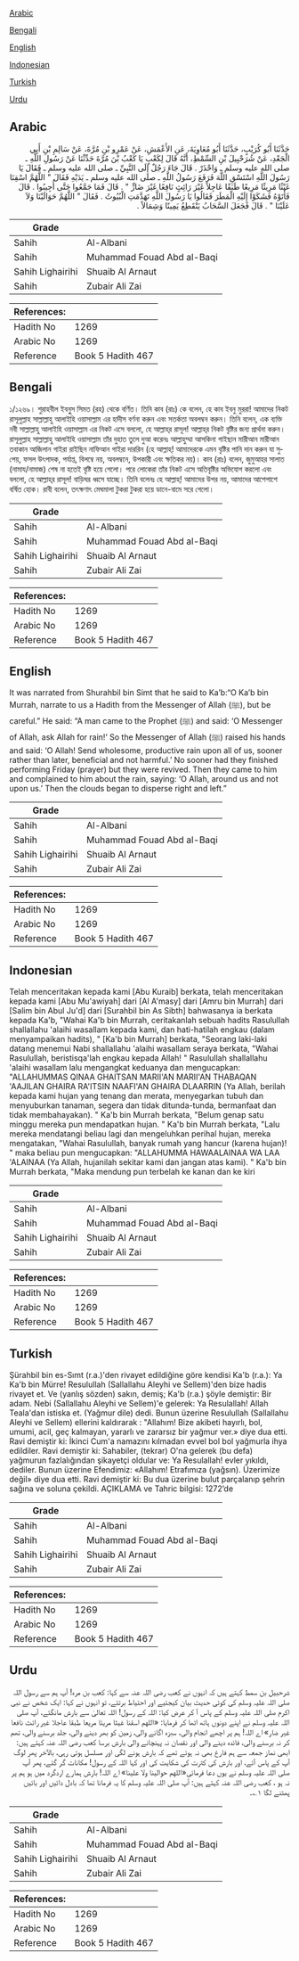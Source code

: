 [Arabic](#arabic)

[Bengali](#bengali)

[English](#english)

[Indonesian](#indonesian)

[Turkish](#turkish)

[Urdu](#urdu)

## Arabic


<div dir="rtl" lang="ar" style={{fontSize:'larger',backgroundColor:'#f8f9fa',padding:20}}>
حَدَّثَنَا أَبُو كُرَيْبٍ، حَدَّثَنَا أَبُو مُعَاوِيَةَ، عَنِ الأَعْمَشِ، عَنْ عَمْرِو بْنِ مُرَّةَ، عَنْ سَالِمِ بْنِ أَبِي الْجَعْدِ، عَنْ شُرَحْبِيلَ بْنِ السِّمْطِ، أَنَّهُ قَالَ لِكَعْبٍ يَا كَعْبُ بْنَ مُرَّةَ حَدِّثْنَا عَنْ رَسُولِ اللَّهِ ـ صلى الله عليه وسلم ـ وَاحْذَرْ ‏.‏ قَالَ جَاءَ رَجُلٌ إِلَى النَّبِيِّ ـ صلى الله عليه وسلم ـ فَقَالَ يَا رَسُولَ اللَّهِ اسْتَسْقِ اللَّهَ فَرَفَعَ رَسُولُ اللَّهِ ـ صلى الله عليه وسلم ـ يَدَيْهِ فَقَالَ ‏"‏ اللَّهُمَّ اسْقِنَا غَيْثًا مَرِيئًا مَرِيعًا طَبَقًا عَاجِلاً غَيْرَ رَائِثٍ نَافِعًا غَيْرَ ضَارٍّ ‏"‏ ‏.‏ قَالَ فَمَا جَمَّعُوا حَتَّى أُجِيبُوا ‏.‏ قَالَ فَأَتَوْهُ فَشَكَوْا إِلَيْهِ الْمَطَرَ فَقَالُوا يَا رَسُولَ اللَّهِ تَهَدَّمَتِ الْبُيُوتُ ‏.‏ فَقَالَ ‏"‏ اللَّهُمَّ حَوَالَيْنَا وَلاَ عَلَيْنَا ‏"‏ ‏.‏ قَالَ فَجَعَلَ السَّحَابُ يَنْقَطِعُ يَمِينًا وَشِمَالاً ‏.‏
</div>
<div style={{backgroundColor:'#f8f9fa',padding:20, marginBottom: 10}}><table> <thead> <tr> <th>Grade</th> <th></th> </tr> </thead> <tbody> <tr><td>Sahih</td><td>Al-Albani</td></tr><tr><td>Sahih</td><td>Muhammad Fouad Abd al-Baqi</td></tr><tr><td>Sahih Lighairihi</td><td>Shuaib Al Arnaut</td></tr><tr><td>Sahih</td><td>Zubair Ali Zai</td></tr></tbody></table><table> <thead> <tr> <th>References:</th> <th></th> </tr> </thead> <tbody><tr><td>Hadith No</td><td>1269</td></tr><tr><td>Arabic No</td><td>1269</td></tr><tr><td>Reference</td><td>Book 5 Hadith 467</td></tr></tbody></table></div>

## Bengali


<div dir="ltr" lang="bn" style={{fontSize:'larger',backgroundColor:'#f8f9fa',padding:20}}>
১/১২৬৯। শুরাহবীল ইবনুুস সিমত (রহ) থেকে বর্ণিত। তিনি কাব (রাঃ) কে বলেন, হে কাব ইবনু মুররা! আমাদের নিকট রাসূলুল্লাহ সাল্লাল্লাহু আলাইহি ওয়াসাল্লাম এর হাদীস বর্ণনা করুন এবং সতর্কতা অবলম্বন করুন। তিনি বলেন, এক ব্যক্তি নবী সাল্লাল্লাহু আলাইহি ওয়াসাল্লাম এর নিকট এসে বললো, হে আল্লাহ্‌র রাসূল! আল্লাহ্‌র নিকট বৃষ্টির জন্য প্রার্থনা করুন। রাসূলুল্লাহ সাল্লাল্লাহু আলাইহি ওয়াসাল্লাম তাঁর দুহাত তুলে দুআ করেনঃ আল্লাহুম্মা আসকিনা গাইছান মারীআন মারীআন তবাকান আজিলান গাইরা রাইছিন নাফিআন গাইরা দাররিন (হে আল্লাহ্! আমাদেরকে এমন বৃষ্টির পানি দান করুন যা সুপেয়, ফসল উৎপাদক, পর্যাপ্ত, বিলম্বে নয়, অবলম্বনে, উপকারী এবং ক্ষতিকর নয়)। কাব (রাঃ) বলেন, জুমুআহর সালাত (নামায/নামাজ) শেষ না হতেই বৃষ্টি হয়ে গেলো। পরে লোকেরা তাঁর নিকট এসে অতিবৃষ্টির অভিযোগ করলো এবং বললো, হে আল্লাহ্‌র রাসূল! বাড়িঘর ধ্বসে যাচ্ছে। তিনি বলেনঃ হে আল্লাহ্! আমাদের উপর নয়, আমাদের আশেপাশে বর্ষিত হোক। রাবী বলেন, তৎক্ষণাৎ মেঘমালা টুকরা টুকরা হয়ে ডানে-বামে সরে গেলো।
</div>
<div style={{backgroundColor:'#f8f9fa',padding:20, marginBottom: 10}}><table> <thead> <tr> <th>Grade</th> <th></th> </tr> </thead> <tbody> <tr><td>Sahih</td><td>Al-Albani</td></tr><tr><td>Sahih</td><td>Muhammad Fouad Abd al-Baqi</td></tr><tr><td>Sahih Lighairihi</td><td>Shuaib Al Arnaut</td></tr><tr><td>Sahih</td><td>Zubair Ali Zai</td></tr></tbody></table><table> <thead> <tr> <th>References:</th> <th></th> </tr> </thead> <tbody><tr><td>Hadith No</td><td>1269</td></tr><tr><td>Arabic No</td><td>1269</td></tr><tr><td>Reference</td><td>Book 5 Hadith 467</td></tr></tbody></table></div>

## English


<div dir="ltr" lang="en" style={{fontSize:'larger',backgroundColor:'#f8f9fa',padding:20}}>
It was narrated from Shurahbil bin Simt that he said to Ka’b:“O Ka’b bin Murrah, narrate to us a Hadith from the Messenger of Allah (ﷺ), but be careful.” He said: “A man came to the Prophet (ﷺ) and said: ‘O Messenger of Allah, ask Allah for rain!’ So the Messenger of Allah (ﷺ) raised his hands and said: ‘O Allah! Send wholesome, productive rain upon all of us, sooner rather than later, beneficial and not harmful.’ No sooner had they finished performing Friday (prayer) but they were revived. Then they came to him and complained to him about the rain, saying: ‘O Allah, around us and not upon us.’ Then the clouds began to disperse right and left.”
</div>
<div style={{backgroundColor:'#f8f9fa',padding:20, marginBottom: 10}}><table> <thead> <tr> <th>Grade</th> <th></th> </tr> </thead> <tbody> <tr><td>Sahih</td><td>Al-Albani</td></tr><tr><td>Sahih</td><td>Muhammad Fouad Abd al-Baqi</td></tr><tr><td>Sahih Lighairihi</td><td>Shuaib Al Arnaut</td></tr><tr><td>Sahih</td><td>Zubair Ali Zai</td></tr></tbody></table><table> <thead> <tr> <th>References:</th> <th></th> </tr> </thead> <tbody><tr><td>Hadith No</td><td>1269</td></tr><tr><td>Arabic No</td><td>1269</td></tr><tr><td>Reference</td><td>Book 5 Hadith 467</td></tr></tbody></table></div>

## Indonesian


<div dir="ltr" lang="id" style={{fontSize:'larger',backgroundColor:'#f8f9fa',padding:20}}>
Telah menceritakan kepada kami [Abu Kuraib] berkata, telah menceritakan kepada kami [Abu Mu'awiyah] dari [Al A'masy] dari [Amru bin Murrah] dari [Salim bin Abul Ju'd] dari [Surahbil bin As Sibth] bahwasanya ia berkata kepada Ka'b, "Wahai Ka'b bin Murrah, ceritakanlah sebuah hadits Rasulullah shallallahu 'alaihi wasallam kepada kami, dan hati-hatilah engkau (dalam menyampaikan hadits), " [Ka'b bin Murrah] berkata, "Seorang laki-laki datang menemui Nabi shallallahu 'alaihi wasallam seraya berkata, "Wahai Rasulullah, beristisqa'lah engkau kepada Allah! " Rasulullah shallallahu 'alaihi wasallam lalu mengangkat keduanya dan mengucapkan: "ALLAHUMMAS QINAA GHAITSAN MARII'AN MARII'AN THABAQAN 'AAJILAN GHAIRA RA'ITSIN NAAFI'AN GHAIRA DLAARRIN (Ya Allah, berilah kepada kami hujan yang tenang dan merata, menyegarkan tubuh dan menyuburkan tanaman, segera dan tidak ditunda-tunda, bermanfaat dan tidak membahayakan). " Ka'b bin Murrah berkata, "Belum genap satu minggu mereka pun mendapatkan hujan. " Ka'b bin Murrah berkata, "Lalu mereka mendatangi beliau lagi dan mengeluhkan perihal hujan, mereka mengatakan, "Wahai Rasulullah, banyak rumah yang hancur (karena hujan)! " maka beliau pun mengucapkan: "ALLAHUMMA HAWAALAINAA WA LAA 'ALAINAA (Ya Allah, hujanilah sekitar kami dan jangan atas kami). " Ka'b bin Murrah berkata, "Maka mendung pun terbelah ke kanan dan ke kiri
</div>
<div style={{backgroundColor:'#f8f9fa',padding:20, marginBottom: 10}}><table> <thead> <tr> <th>Grade</th> <th></th> </tr> </thead> <tbody> <tr><td>Sahih</td><td>Al-Albani</td></tr><tr><td>Sahih</td><td>Muhammad Fouad Abd al-Baqi</td></tr><tr><td>Sahih Lighairihi</td><td>Shuaib Al Arnaut</td></tr><tr><td>Sahih</td><td>Zubair Ali Zai</td></tr></tbody></table><table> <thead> <tr> <th>References:</th> <th></th> </tr> </thead> <tbody><tr><td>Hadith No</td><td>1269</td></tr><tr><td>Arabic No</td><td>1269</td></tr><tr><td>Reference</td><td>Book 5 Hadith 467</td></tr></tbody></table></div>

## Turkish


<div dir="ltr" lang="tr" style={{fontSize:'larger',backgroundColor:'#f8f9fa',padding:20}}>
Şürahbil bin es-Sımt (r.a.)'den rivayet edildiğine göre kendisi Ka'b (r.a.): Ya Ka'b bin Mürre! Resulullah (Sallallahu Aleyhi ve Sellem)'den bize hadis rivayet et. Ve (yanlış sözden) sakın, demiş; Ka'b (r.a.) şöyle demiştir: Bir adam. Nebi (Sallallahu Aleyhi ve Sellem)'e gelerek: Ya Resulallah! Allah Teala'dan istiska et. (Yağmur dile) dedi. Bunun üzerine Resulullah (Sallallahu Aleyhi ve Sellem) ellerini kaldırarak : "Allahım! Bize akibeti hayırlı, bol, umumi, acil, geç kalmayan, yararlı ve zararsız bir yağmur ver.» diye dua etti. Ravi demiştir ki: İkinci Cum'a namazını kılmadan evvel bol bol yağmurla ihya edildiler. Ravi demiştir ki: Sahabiler, (tekrar) O'na gelerek (bu defa) yağmurun fazlalığından şikayetçi oldular ve: Ya Resulallah! evler yıkıldı, dediler. Bunun üzerine Efendimiz: «Allahım! Etrafımıza (yağsın). Üzerimize değil» diye dua etti. Ravi demiştir ki: Bu dua üzerine bulut parçalanıp şehrin sağına ve soluna çekildi. AÇIKLAMA ve Tahric bilgisi: 1272’de
</div>
<div style={{backgroundColor:'#f8f9fa',padding:20, marginBottom: 10}}><table> <thead> <tr> <th>Grade</th> <th></th> </tr> </thead> <tbody> <tr><td>Sahih</td><td>Al-Albani</td></tr><tr><td>Sahih</td><td>Muhammad Fouad Abd al-Baqi</td></tr><tr><td>Sahih Lighairihi</td><td>Shuaib Al Arnaut</td></tr><tr><td>Sahih</td><td>Zubair Ali Zai</td></tr></tbody></table><table> <thead> <tr> <th>References:</th> <th></th> </tr> </thead> <tbody><tr><td>Hadith No</td><td>1269</td></tr><tr><td>Arabic No</td><td>1269</td></tr><tr><td>Reference</td><td>Book 5 Hadith 467</td></tr></tbody></table></div>

## Urdu


<div dir="rtl" lang="ur" style={{fontSize:'larger',backgroundColor:'#f8f9fa',padding:20}}>
شرحبیل بن سمط کہتے ہیں کہ انہوں نے کعب رضی اللہ عنہ سے کہا: کعب بن مرہ! آپ ہم سے رسول اللہ صلی اللہ علیہ وسلم کی کوئی حدیث بیان کیجئیے اور احتیاط برتئے، تو انہوں نے کہا: ایک شخص نے نبی اکرم صلی اللہ علیہ وسلم کے پاس آ کر عرض کیا: اللہ کے رسول! اللہ تعالیٰ سے بارش مانگئے، آپ صلی اللہ علیہ وسلم نے اپنے دونوں ہاتھ اٹھا کر فرمایا: «اللهم اسقنا غيثا مريئا مريعا طبقا عاجلا غير رائث نافعا غير ضار» اے اللہ! ہم پر اچھے انجام والی، سبزہ اگانے والی، زمین کو بھر دینے والی، جلد برسنے والی، تھم کر نہ برسنے والی، فائدہ دینے والی اور نقصان نہ پہنچانے والی بارش برسا کعب رضی اللہ عنہ کہتے ہیں: ابھی نماز جمعہ سے ہم فارغ بھی نہ ہوئے تھے کہ بارش ہونے لگی اور مسلسل ہوتی رہی، بالآخر پھر لوگ آپ کے پاس آئے، اور بارش کی کثرت کی شکایت کی اور کہا اللہ کے رسول! مکانات گر گئے، پھر آپ صلی اللہ علیہ وسلم نے یوں دعا فرمائی«اللهم حوالينا ولا علينا» اے اللہ! بارش ہمارے اردگرد میں ہو ہم پر نہ ہو ، کعب رضی اللہ عنہ کہتے ہیں: آپ صلی اللہ علیہ وسلم کا یہ فرمانا تھا کہ بادل دائیں اور بائیں پھٹنے لگا ۱؎۔
</div>
<div style={{backgroundColor:'#f8f9fa',padding:20, marginBottom: 10}}><table> <thead> <tr> <th>Grade</th> <th></th> </tr> </thead> <tbody> <tr><td>Sahih</td><td>Al-Albani</td></tr><tr><td>Sahih</td><td>Muhammad Fouad Abd al-Baqi</td></tr><tr><td>Sahih Lighairihi</td><td>Shuaib Al Arnaut</td></tr><tr><td>Sahih</td><td>Zubair Ali Zai</td></tr></tbody></table><table> <thead> <tr> <th>References:</th> <th></th> </tr> </thead> <tbody><tr><td>Hadith No</td><td>1269</td></tr><tr><td>Arabic No</td><td>1269</td></tr><tr><td>Reference</td><td>Book 5 Hadith 467</td></tr></tbody></table></div>